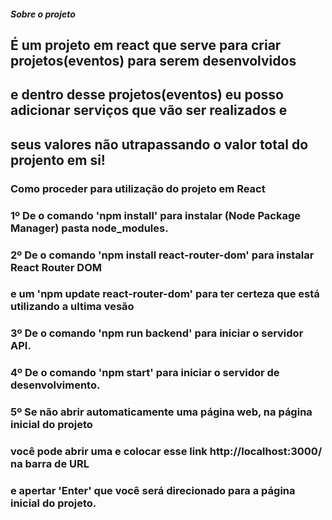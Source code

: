##### Sobre o projeto #####
## É um projeto em react que serve para criar projetos(eventos) para serem desenvolvidos
## e dentro desse projetos(eventos) eu posso adicionar serviços que vão ser realizados e 
## seus valores não utrapassando o valor total do projento  em si!


### Como proceder para utilização do projeto em React ###

### 1º De o comando 'npm install' para instalar (Node Package Manager) pasta node_modules.

### 2º De o comando 'npm install react-router-dom' para instalar React Router DOM
### e um 'npm update react-router-dom' para ter certeza que está utilizando a ultima vesão

### 3º De o comando 'npm run backend' para iniciar o servidor API.

### 4º De o comando 'npm start' para iniciar o servidor de desenvolvimento.

### 5º Se não abrir automaticamente uma página web, na página inicial do projeto 
### você pode abrir uma e colocar esse link http://localhost:3000/ na barra de URL 
### e apertar 'Enter' que você será direcionado para a página inicial do projeto.
